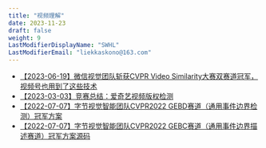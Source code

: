 ```yaml
---
title: "视频理解"
date: 2023-11-23
draft: false
weight: 9
LastModifierDisplayName: "SWHL"
LastModifierEmail: "liekkaskono@163.com"
---
```

 
- [【2023-06-19】微信视觉团队斩获CVPR Video Similarity大赛双赛道冠军，视频号也用到了这些技术](https://mp.weixin.qq.com/s/gkJaAfCUJQ4Na-1oO5Ht5w)
- [【2023-03-03】竞赛总结：爱奇艺视频版权检测](http://mp.weixin.qq.com/s?__biz=MzIwNDA5NDYzNA==&mid=2247501162&idx=1&sn=c93499c60e3f97d82b90b43157994c94&chksm=96c7e8afa1b061b9092870d9d8ae38b3defb052bb05625fb49bbf9c28091128b9d202d58300f#rd)
- [【2022-07-07】字节视觉智能团队CVPR2022 GEBD赛道（通用事件边界检测）冠军方案](https://arxiv.org/abs/2206.12634)
- [【2022-07-07】字节视觉智能团队CVPR2022 GEBC赛道（通用事件边界描述赛道）冠军方案源码](https://github.com/GX77/Dual-Stream-Transformer-for-Generic-Event-Boundary-Captioning)
